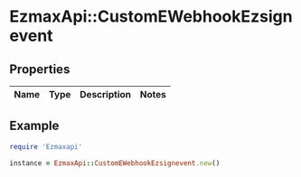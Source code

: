 # EzmaxApi::CustomEWebhookEzsignevent

## Properties

| Name | Type | Description | Notes |
| ---- | ---- | ----------- | ----- |

## Example

```ruby
require 'Ezmaxapi'

instance = EzmaxApi::CustomEWebhookEzsignevent.new()
```

